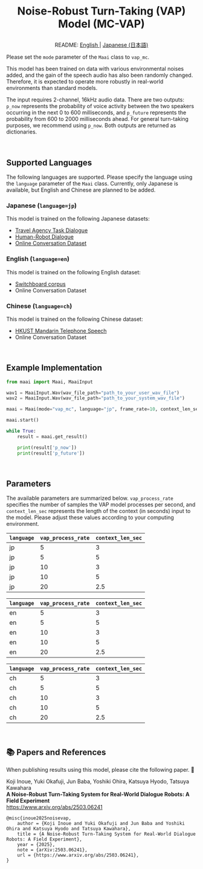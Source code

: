 <h1>
<p align="center">
Noise-Robust Turn-Taking (VAP) Model (MC-VAP)
</p>
</h1>
<p align="center">
README: <a href="vap_mc.md">English </a> | <a href="vap_mc_JP.md">Japanese (日本語) </a>
</p>

Please set the `mode` parameter of the `Maai` class to `vap_mc`.

This model has been trained on data with various environmental noises added, and the gain of the speech audio has also been randomly changed.
Therefore, it is expected to operate more robustly in real-world environments than standard models.

The input requires 2-channel, 16kHz audio data.
There are two outputs: `p_now` represents the probability of voice activity between the two speakers occurring in the next 0 to 600 milliseconds, and `p_future` represents the probability from 600 to 2000 milliseconds ahead.
For general turn-taking purposes, we recommend using `p_now`.
Both outputs are returned as dictionaries.

</br>

## Supported Languages

The following languages are supported.
Please specify the language using the `language` parameter of the `Maai` class.
Currently, only Japanese is available, but English and Chinese are planned to be added.

### Japanese (`language=jp`)

This model is trained on the following Japanese datasets:
- [Travel Agency Task Dialogue](https://aclanthology.org/2022.lrec-1.619/)
- [Human-Robot Dialogue](https://aclanthology.org/2025.naacl-long.367/)
- [Online Conversation Dataset](https://www.arxiv.org/abs/2506.21191)

### English (`language=en`)

This model is trained on the following English dataset:
- [Switchboard corpus](https://catalog.ldc.upenn.edu/LDC97S62)
- Online Conversation Dataset

### Chinese (`language=ch`)

This model is trained on the following Chinese dataset:
- [HKUST Mandarin Telephone Speech](https://catalog.ldc.upenn.edu/LDC2005S15)
- Online Conversation Dataset

<!-- ### Tri-lingual (JPN + ENG + CHN) (`language=tri`)

This model is trained on the following three-language datasets:
- [Switchboard corpus](https://catalog.ldc.upenn.edu/LDC97S62)
- [HKUST Mandarin Telephone Speech](https://catalog.ldc.upenn.edu/LDC2005S15)
- [Travel Agency Task Dialogue](https://aclanthology.org/2022.lrec-1.619/) -->

</br>

## Example Implementation

```python
from maai import Maai, MaaiInput

wav1 = MaaiInput.Wav(wav_file_path="path_to_your_user_wav_file")
wav2 = MaaiInput.Wav(wav_file_path="path_to_your_system_wav_file")

maai = Maai(mode="vap_mc", language="jp", frame_rate=10, context_len_sec=5, audio_ch1=wav1, audio_ch2=wav2, device="cpu")

maai.start()

while True:
    result = maai.get_result()

    print(result['p_now'])
    print(result['p_future'])
```

</br>

## Parameters

The available parameters are summarized below.
`vap_process_rate` specifies the number of samples the VAP model processes per second, and `context_len_sec` represents the length of the context (in seconds) input to the model.
Please adjust these values according to your computing environment.

| `language` | `vap_process_rate` | `context_len_sec` |
| --- | --- | --- |
| jp | 5 | 3 |
| jp | 5 | 5 |
| jp | 10 | 3 |
| jp | 10 | 5 |
| jp | 20 | 2.5 |

| `language` | `vap_process_rate` | `context_len_sec` |
| --- | --- | --- |
| en | 5 | 3 |
| en | 5 | 5 |
| en | 10 | 3 |
| en | 10 | 5 |
| en | 20 | 2.5 |

| `language` | `vap_process_rate` | `context_len_sec` |
| --- | --- | --- |
| ch | 5 | 3 |
| ch | 5 | 5 |
| ch | 10 | 3 |
| ch | 10 | 5 |
| ch | 20 | 2.5 |

<!-- | `language` | `vap_process_rate` | `context_len_sec` |
| --- | --- | --- |
| tri | 5 | 3 |
| tri | 5 | 5 |
| tri | 10 | 3 |
| tri | 10 | 5 |
| tri | 20 | 2.5 | -->

<br>

## 📚 Papers and References

When publishing results using this model, please cite the following paper. 🙏

Koji Inoue, Yuki Okafuji, Jun Baba, Yoshiki Ohira, Katsuya Hyodo, Tatsuya Kawahara<br>
__A Noise-Robust Turn-Taking System for Real-World Dialogue Robots: A Field Experiment__<br>
https://www.arxiv.org/abs/2503.06241<br>

```
@misc{inoue2025noisevap,
    author = {Koji Inoue and Yuki Okafuji and Jun Baba and Yoshiki Ohira and Katsuya Hyodo and Tatsuya Kawahara},
    title = {A Noise-Robust Turn-Taking System for Real-World Dialogue Robots: A Field Experiment},
    year = {2025},
    note = {arXiv:2503.06241},
    url = {https://www.arxiv.org/abs/2503.06241},
}
```
